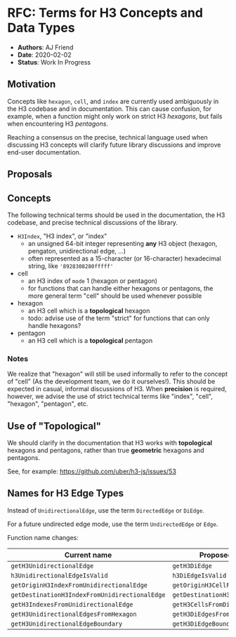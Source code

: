 # RFC: Terms for H3 Concepts and Data Types

- **Authors**: AJ Friend
- **Date**: 2020-02-02
- **Status**: Work In Progress

## Motivation

Concepts like `hexagon`, `cell`, and `index` are currently used ambiguously
in the H3 codebase and in documentation. This can cause confusion, for example,
when a function might only work on strict H3 *hexagons*, but fails when
encountering H3 *pentagons*.

Reaching a consensus on the precise, technical language used when discussing H3 concepts will clarify future library discussions and improve end-user documentation.

## Proposals

## Concepts

The following technical terms should be used in the documentation, the H3 codebase, and precise technical discussions of the library.

- `H3Index`, "H3 index", or "index"
    - an unsigned 64-bit integer representing **any** H3 object (hexagon, pengaton, unidirectional edge, ...)
    - often represented as a 15-character (or 16-character) hexadecimal string, like `'8928308280fffff'`
- cell
    - an H3 index of `mode` 1 (hexagon or pentagon)
    - for functions that can handle either hexagons or pentagons, the more general term "cell" should be used whenever possible
- hexagon
    - an H3 cell which is a **topological** hexagon
    - todo: advise use of the term "strict" for functions that can only handle hexagons?
- pentagon
    - an H3 cell which is a **topological** pentagon

### Notes

We realize that "hexagon" will still be used informally to refer to the concept of "cell" (As the development team, we do it ourselves!). This should be expected in casual, informal discussions of H3. When **precision** is required, however, we advise the use of strict technical terms like "index", "cell", "hexagon", "pentagon", etc.

## Use of "Topological"

We should clarify in the documentation that H3 works with **topological** hexagons and pentagons, rather than true **geometric** hexagons and pentagons.

See, for example: https://github.com/uber/h3-js/issues/53

## Names for H3 Edge Types

Instead of `UnidirectionalEdge`, use the term `DirectedEdge` or `DiEdge`.

For a future undirected edge mode, use the term `UndirectedEdge` or `Edge`.

Function name changes:

|                  Current name                 |          Proposed name           |
|-----------------------------------------------|----------------------------------|
| `getH3UnidirectionalEdge`                     | `getH3DiEdge`                    |
| `h3UnidirectionalEdgeIsValid`                 | `h3DiEdgeIsValid`                |
| `getOriginH3IndexFromUnidirectionalEdge`      | `getOriginH3CellFromDiEdge`      |
| `getDestinationH3IndexFromUnidirectionalEdge` | `getDestinationH3CellFromDiEdge` |
| `getH3IndexesFromUnidirectionalEdge`          | `getH3CellsFromDiEdge`           |
| `getH3UnidirectionalEdgesFromHexagon`         | `getH3DiEdgesFromCell`           |
| `getH3UnidirectionalEdgeBoundary`             | `getH3DiEdgeBoundary`            |
